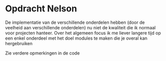 # Opdracht Nelson

De implementatie van de verschillende onderdelen hebben (door de veelheid aan verschillende onderdelen) nu niet de kwaliteit die ik normaal voor projecten hanteer. 
Over het algemeen focus ik me liever langere tijd op een enkel onderdeel met het doel modules te maken die je overal kan hergebruiken  

Zie verdere opmerkingen in de code
 
